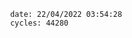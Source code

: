 

                date: 22/04/2022 03:54:28
                cycles: 44280

                         